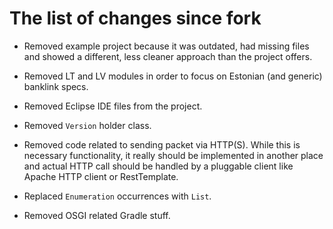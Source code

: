 # The list of changes since fork

- Removed example project because it was outdated, had missing files and showed a different,
  less cleaner approach than the project offers.

- Removed LT and LV modules in order to focus on Estonian (and generic) banklink specs. 

- Removed Eclipse IDE files from the project.

- Removed `Version` holder class. 

- Removed code related to sending packet via HTTP(S). While this is necessary functionality, it really
  should be implemented in another place and actual HTTP call should be handled by a pluggable client
  like Apache HTTP client or RestTemplate. 

- Replaced `Enumeration` occurrences with `List`.

- Removed OSGI related Gradle stuff.
